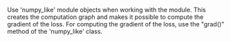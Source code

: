 Use 'numpy_like' module objects when working with the module. This creates the computation graph and makes it possible to compute the gradient of the loss.
For computing the gradient of the loss, use the "grad()" method of the 'numpy_like' class.
